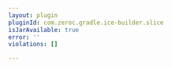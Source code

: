 ```yaml
---
layout: plugin
pluginId: com.zeroc.gradle.ice-builder.slice
isJarAvailable: true
error: ''
violations: []

---
```

